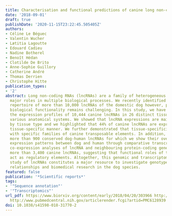 ```yaml
---
title: Characterisation and functional predictions of canine long non-coding RNAs.
date: '2018-09-01'
draft: true
publishDate: '2020-11-15T23:22:45.505405Z'
authors:
- Céline Le Béguec
- Valentin Wucher
- Lætitia Lagoutte
- Edouard Cadieu
- Nadine Botherel
- Benoît Hédan
- Clotilde De Brito
- Anne-Sophie Guillory
- Catherine André
- Thomas Derrien
- Christophe Hitte
publication_types:
- '2'
abstract: Long non-coding RNAs (lncRNAs) are a family of heterogeneous RNAs that play
  major roles in multiple biological processes. We recently identified an extended
  repertoire of more than 10,000 lncRNAs of the domestic dog however, predicting their
  biological functionality remains challenging. In this study, we have characterised
  the expression profiles of 10,444 canine lncRNAs in 26 distinct tissue types, representing
  various anatomical systems. We showed that lncRNA expressions are mainly clustered
  by tissue type and we highlighted that 44% of canine lncRNAs are expressed in a
  tissue-specific manner. We further demonstrated that tissue-specificity correlates
  with specific families of canine transposable elements. In addition, we identified
  more than 900 conserved dog-human lncRNAs for which we show their overall reproducible
  expression patterns between dog and human through comparative transcriptomics. Finally,
  co-expression analyses of lncRNA and neighbouring protein-coding genes identified
  more than 3,400 canine lncRNAs, suggesting that functional roles of these lncRNAs
  act as regulatory elements. Altogether, this genomic and transcriptomic integrative
  study of lncRNAs constitutes a major resource to investigate genotype to phenotype
  relationships and biomedical research in the dog species.
featured: false
publication: '*Scientific reports*'
tags:
- '"Sequence annotation"'
- '"Transcriptomics"'
url_pdf: https://www.biorxiv.org/content/early/2018/04/20/303966 http://www.ncbi.nlm.nih.gov/pubmed/30194329
  http://www.pubmedcentral.nih.gov/articlerender.fcgi?artid=PMC6128939
doi: 10.1038/s41598-018-31770-2
---
```


